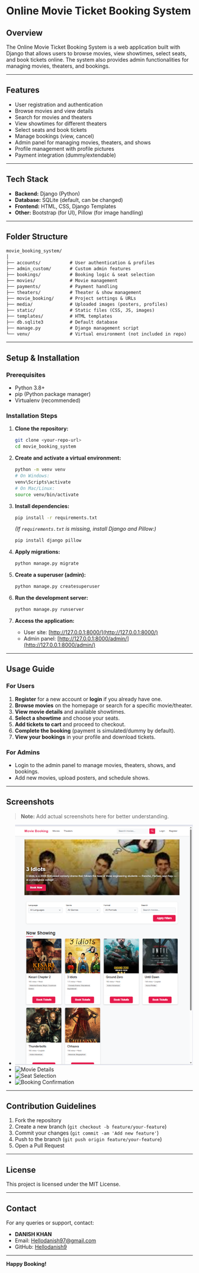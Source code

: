 # Online Movie Ticket Booking System

## Overview

The Online Movie Ticket Booking System is a web application built with Django that allows users to browse movies, view showtimes, select seats, and book tickets online. The system also provides admin functionalities for managing movies, theaters, and bookings.

---

## Features

- User registration and authentication
- Browse movies and view details
- Search for movies and theaters
- View showtimes for different theaters
- Select seats and book tickets
- Manage bookings (view, cancel)
- Admin panel for managing movies, theaters, and shows
- Profile management with profile pictures
- Payment integration (dummy/extendable)

---

## Tech Stack

- **Backend:** Django (Python)
- **Database:** SQLite (default, can be changed)
- **Frontend:** HTML, CSS, Django Templates
- **Other:** Bootstrap (for UI), Pillow (for image handling)

---

## Folder Structure

```
movie_booking_system/
│
├── accounts/           # User authentication & profiles
├── admin_custom/       # Custom admin features
├── bookings/           # Booking logic & seat selection
├── movies/             # Movie management
├── payments/           # Payment handling
├── theaters/           # Theater & show management
├── movie_booking/      # Project settings & URLs
├── media/              # Uploaded images (posters, profiles)
├── static/             # Static files (CSS, JS, images)
├── templates/          # HTML templates
├── db.sqlite3          # Default database
├── manage.py           # Django management script
└── venv/               # Virtual environment (not included in repo)
```

---

## Setup & Installation

### Prerequisites
- Python 3.8+
- pip (Python package manager)
- Virtualenv (recommended)

### Installation Steps

1. **Clone the repository:**
   ```bash
   git clone <your-repo-url>
   cd movie_booking_system
   ```

2. **Create and activate a virtual environment:**
   ```bash
   python -m venv venv
   # On Windows:
   venv\Scripts\activate
   # On Mac/Linux:
   source venv/bin/activate
   ```

3. **Install dependencies:**
   ```bash
   pip install -r requirements.txt
   ```
   *(If `requirements.txt` is missing, install Django and Pillow:)*
   ```bash
   pip install django pillow
   ```

4. **Apply migrations:**
   ```bash
   python manage.py migrate
   ```

5. **Create a superuser (admin):**
   ```bash
   python manage.py createsuperuser
   ```

6. **Run the development server:**
   ```bash
   python manage.py runserver
   ```

7. **Access the application:**
   - User site: [http://127.0.0.1:8000/](http://127.0.0.1:8000/)
   - Admin panel: [http://127.0.0.1:8000/admin/](http://127.0.0.1:8000/admin/)

---

## Usage Guide

### For Users
1. **Register** for a new account or **login** if you already have one.
2. **Browse movies** on the homepage or search for a specific movie/theater.
3. **View movie details** and available showtimes.
4. **Select a showtime** and choose your seats.
5. **Add tickets to cart** and proceed to checkout.
6. **Complete the booking** (payment is simulated/dummy by default).
7. **View your bookings** in your profile and download tickets.

### For Admins
- Login to the admin panel to manage movies, theaters, shows, and bookings.
- Add new movies, upload posters, and schedule shows.

---

## Screenshots

> **Note:** Add actual screenshots here for better understanding.

- ![Homepage](movie_booking_system/screenshots/homepage.png)
- ![Movie Details](screenshots/movie_details.png)
- ![Seat Selection](screenshots/seat_selection.png)
- ![Booking Confirmation](screenshots/booking_confirmation.png)

---

## Contribution Guidelines

1. Fork the repository
2. Create a new branch (`git checkout -b feature/your-feature`)
3. Commit your changes (`git commit -am 'Add new feature'`)
4. Push to the branch (`git push origin feature/your-feature`)
5. Open a Pull Request

---

## License

This project is licensed under the MIT License.

---

## Contact

For any queries or support, contact:
- **DANISH KHAN**
- Email: Hellodanish97@gmail.com
- GitHub: [Hellodanish9](https://github.com/your-github-username)

---

**Happy Booking!** 
